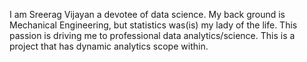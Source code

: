 I am Sreerag Vijayan a devotee of data science. My back ground is Mechanical Engineering, but statistics was(is) my lady of the life. This passion is driving me to professional data analytics/science. This is a project that has dynamic analytics scope within. 
